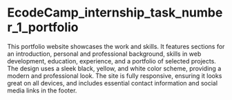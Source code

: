 # EcodeCamp_internship_task_number_1_portfolio
This portfolio website showcases the work and skills. It features sections for an introduction, personal and professional background, skills in web development, education, experience, and a portfolio of selected projects. The design uses a sleek black, yellow, and white color scheme, providing a modern and professional look. The site is fully responsive, ensuring it looks great on all devices, and includes essential contact information and social media links in the footer. 
